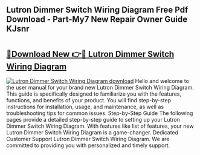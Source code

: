 ## Lutron Dimmer Switch Wiring Diagram Free Pdf Download - Part-My7 New Repair Owner Guide KJsnr

# <h2><a href="http://dfo61u.blite.top/?on=Lutron+Dimmer+Switch+Wiring+Diagram">🔗Download New 👉🔴 Lutron Dimmer Switch Wiring Diagram</a></h2>

[![Lutron Dimmer Switch Wiring Diagram download](https://i.imgur.com/lujVjoI.png)](http://dfo61u.blite.top/?on=Lutron+Dimmer+Switch+Wiring+Diagram)
Hello and welcome to the user manual for your brand new Lutron Dimmer Switch Wiring Diagram. This guide is specifically designed to familiarize you with the features, functions, and benefits of your product. You will find step-by-step instructions for installation, usage, and maintenance, as well as troubleshooting tips for common issues. Step-by-Step Guide The following pages provide a detailed step-by-step guide to setting up your Lutron Dimmer Switch Wiring Diagram. With features like list of features, your new Lutron Dimmer Switch Wiring Diagram is a game-changer. Dedicated Customer Support Lutron Dimmer Switch Wiring Diagram. We are committed to providing you with personalized and timely support.
